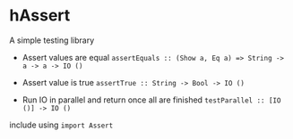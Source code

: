 # hAssert

A simple testing library

- Assert values are equal
    `assertEquals :: (Show a, Eq a) => String -> a -> a -> IO ()`
- Assert value is true
    `assertTrue :: String -> Bool -> IO ()`

- Run IO in parallel and return once all are finished
    `testParallel :: [IO ()] -> IO ()`

include using `import Assert`
